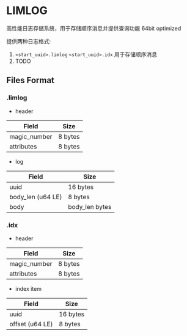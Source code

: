 # LIMLOG

高性能日志存储系统，用于存储顺序消息并提供查询功能
64bit optimized

提供两种日志格式:

1. `<start_uuid>.limlog` `<start_uuid>.idx` 用于存储顺序消息
2. TODO

## Files Format

### .limlog

- header

| Field        | Size    |
| ------------ | ------- |
| magic_number | 8 bytes |
| attributes   | 8 bytes |

- log

| Field             | Size           |
| ----------------- | -------------- |
| uuid              | 16 bytes       |
| body_len (u64 LE) | 8 bytes        |
| body              | body_len bytes |

### .idx

- header

| Field        | Size    |
| ------------ | ------- |
| magic_number | 8 bytes |
| attributes   | 8 bytes |

- index item

| Field           | Size     |
| --------------- | -------- |
| uuid            | 16 bytes |
| offset (u64 LE) | 8 bytes  |

